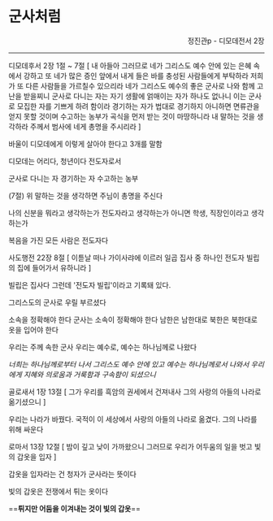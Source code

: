 # 군사처럼
<p align="right">정진관p - 디모데전서 2장</p>

----

디모데후서 2장 1절 ~ 7절 [
내 아들아 그러므로 네가 그리스도 예수 안에 있는 은혜 속에서 강하고
또 네가 많은 증인 앞에서 내게 들은 바를 충성된 사람들에게 부탁하라 저희가 또 다른 사람들을 가르칠수 있으리라
네가 그리스도 예수의 좋은 군사로 나와 함께 고난을 받을찌니
군사로 다니는 자는 자기 생활에 얽매이는 자가 하나도 없나니 이는 군사로 모집한 자를 기쁘게 하려 함이라
경기하는 자가 법대로 경기하지 아니하면 면류관을 얻지 못할 것이며
수고하는 농부가 곡식을 먼저 받는 것이 마땅하니라
내 말하는 것을 생각하라 주께서 범사에 네게 총명을 주시리라
]

바울이 디모데에게 이렇게 살아야 한다고 3개를 말함

디모데는 어리다, 청년이다
전도자로서 

군사로 다니는 자
경기하는 자
수고하는 농부

(7절) 위 말하는 것을 생각하면 주님이 총명을 주신다

나의 신분을 뭐라고 생각하는가
전도자라고 생각하는가
아니면 학생, 직장인이라고 생각하는가

복음을 가진 모든 사람은 전도자다

사도행전 22장 8절 [
이튿날 떠나 가이사랴에 이르러 일곱 집사 중 하나인 전도자 빌립의 집에 들어가서 유하니라
]

빌립은 집사다
그런데 '전도자 빌립'이라고 기록돼 있다.

그리스도의 군사로 우릴 부르셨다

소속을 정확해야 한다
군사는 소속이 정확해야 한다
남한은 남한대로 북한은 북한대로 옷을 입어야 한다

우리는 주께 속한 군사
우리는 예수로, 예수는 하나님께로 나왔다

*너희는 하나님께로부터 나서 그리스도 예수 안에 있고 예수는 하나님께로서 나와서 우리에게 지혜와 의로움과 거룩함과 구속함이 되셨으니*

골로새서 1장 13절 [
그가 우리를 흑암의 권세에서 건져내사 그의 사랑의 아들의 나라로 옮기셨으니
]

우리는 나라가 바꿨다. 국적이 이 세상에서 사랑의 아들의 나라로 옮겼다.
그의 나라를 위해 싸운다

로마서 13장 12절 [
밤이 깊고 낮이 가까왔으니 그러므로 우리가 어두움의 일을 벗고 빛의 갑옷을 입자
]

갑옷을 입자라는 건 청자가 군사라는 뜻이다

빛의 갑옷은 전쟁에서 튀는 옷이다

==**튀지만 어둠을 이겨내는 것이 빛의 갑옷**==

